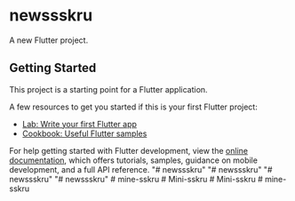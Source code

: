 # newssskru

A new Flutter project.

## Getting Started

This project is a starting point for a Flutter application.

A few resources to get you started if this is your first Flutter project:

- [Lab: Write your first Flutter app](https://docs.flutter.dev/get-started/codelab)
- [Cookbook: Useful Flutter samples](https://docs.flutter.dev/cookbook)

For help getting started with Flutter development, view the
[online documentation](https://docs.flutter.dev/), which offers tutorials,
samples, guidance on mobile development, and a full API reference.
"# newssskru" 
"# newssskru" 
"# newssskru" 
"# newssskru" 
#   m i n e - s s k r u  
 #   M i n i - s s k r u  
 #   M i n i - s s k r u  
 #   m i n e - s s k r u  
 